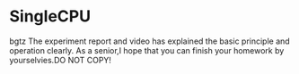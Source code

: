 # SingleCPU
bgtz
The experiment report and video has explained the basic principle and operation clearly.
As a senior,I hope that you can finish your homework by yourselvies.DO NOT COPY!
